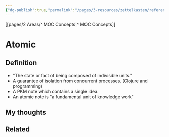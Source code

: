 ```yaml
---
{"dg-publish":true,"permalink":"/pages/3-resources/zettelkasten/reference-notes/atomic/"}
---
```


[[pages/2 Areas/^ MOC Concepts|^ MOC Concepts]]

# Atomic

## Definition

- "The state or fact of being composed of indivisible units."
- A guarantee of isolation from concurrent processes. (Clojure and programming)
- A PKM note which contains a single idea.
- An atomic note is "a fundamental unit of knowledge work"

## My thoughts

## Related



